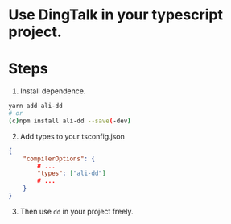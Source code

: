 # Use DingTalk in your typescript project.
# Steps
1. Install dependence.
```sh
yarn add ali-dd
# or
(c)npm install ali-dd --save(-dev)
```
2. Add types to your tsconfig.json

```json
{
	"compilerOptions": {
		# ...
		"types": ["ali-dd"]
		# ...
	}
}
```
3. Then use `dd` in your project freely.

